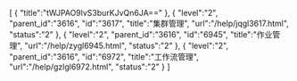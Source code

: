 [
	{
		"title":"tWJPAO9lvS3burKJvQn6JA=="
	},
	{
		"level":"2",
		"parent_id":"3616",
		"id":"3617",
		"title":"集群管理",
		"url":"/help/jqgl3617.html",
		"status":"2"
	},
	{
		"level":"2",
		"parent_id":"3616",
		"id":"6945",
		"title":"作业管理",
		"url":"/help/zygl6945.html",
		"status":"2"
	},
	{
		"level":"2",
		"parent_id":"3616",
		"id":"6972",
		"title":"工作流管理",
		"url":"/help/gzlgl6972.html",
		"status":"2"
	}
]